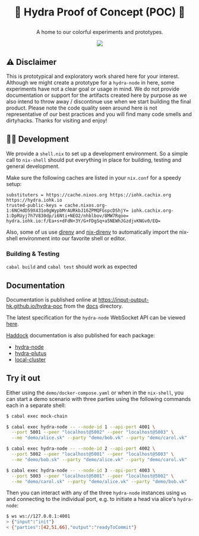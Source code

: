 # <p align="center">:construction: Hydra Proof of Concept (POC) 🚧</p>

<div align="center">
  <p>A home to our colorful experiments and prototypes.</p>
  <a href='https://github.com/input-output-hk/hydra-poc/actions'><img src="https://img.shields.io/github/workflow/status/input-output-hk/hydra-poc/CI?label=Tests&style=for-the-badge" /></a>
</div>

## :warning: Disclaimer

This is prototypical and exploratory work shared here for your interest.
Although we might create a prototype for a `hydra-node` in here, some
experiments have not a clear goal or usage in mind. We do not provide
documentation or support for the artifacts created here by purpose as we
also intend to throw away / discontinue use when we start building the
final product. Please note the code quality seen around here is not
representative of our best practices and you will find many code smells
and dirtyhacks. Thanks for visiting and enjoy!

## 👷‍♂️ Development

We provide a `shell.nix` to set up a development environment. So a simple call
to `nix-shell` should put everything in place for building, testing and
general development.

Make sure the following caches are listed in your `nix.conf` for a speedy setup:

```
substituters = https://cache.nixos.org https://iohk.cachix.org https://hydra.iohk.io
trusted-public-keys = cache.nixos.org-1:6NCHdD59X431o0gWypbMrAURkbJ16ZPMQFGspcDShjY= iohk.cachix.org-1:DpRUyj7h7V830dp/i6Nti+NEO2/nhblbov/8MW7Rqoo= hydra.iohk.io:f/Ea+s+dFdN+3Y/G+FDgSq+a5NEWhJGzdjvKNGv0/EQ=
```

Also, some of us use [direnv](https://direnv.net/) and
[nix-direnv](https://github.com/nix-community/nix-direnv) to automatically
import the nix-shell environment into our favorite shell or editor.

### Building & Testing

`cabal build` and `cabal test` should work as expected

## Documentation

Documentation is published online at https://input-output-hk.github.io/hydra-poc from the [docs](docs/README.md) directory.

The latest specification for the `hydra-node` WebSocket API can be viewed [here](https://input-output-hk.github.io/json-schema-viewer/#/?url=https://raw.githubusercontent.com/input-output-hk/hydra-poc/master/hydra-node/api.yaml).

[Haddock](https://www.haskell.org/haddock/) documentation is also published for each package:
* [hydra-node](https://input-output-hk.github.io/hydra-poc/haddock/hydra-node/index.html)
* [hydra-plutus](https://input-output-hk.github.io/hydra-poc/haddock/hydra-plutus/index.html)
* [local-cluster](https://input-output-hk.github.io/hydra-poc/haddock/local-cluster/index.html)

## Try it out

Either using the `demo/docker-compose.yaml` or when in the `nix-shell`, you can
start a demo scenario with three parties using the following commands each in a
separate shell:

``` sh
$ cabal exec mock-chain
```

``` sh
$ cabal exec hydra-node -- --node-id 1 --api-port 4001 \
  --port 5001 --peer "localhost@5002" --peer "localhost@5003" \
  --me "demo/alice.sk" --party "demo/bob.vk" --party "demo/carol.vk"
```

``` sh
$ cabal exec hydra-node -- --node-id 2 --api-port 4002 \
  --port 5002 --peer "localhost@5001" --peer "localhost@5003" \
  --me "demo/bob.sk" --party "demo/alice.vk" --party "demo/carol.vk"
```

``` sh
$ cabal exec hydra-node -- --node-id 3 --api-port 4003 \
  --port 5003 --peer "localhost@5001" --peer "localhost@5002" \
  --me "demo/carol.sk" --party "demo/alice.vk" --party "demo/bob.vk"
```

Then you can interact with any of the three `hydra-node` instances using `ws`
and connecting to the individual port, e.g. to initiate a head via alice's
`hydra-node`:

``` sh
$ ws ws://127.0.0.1:4001
> {"input":"init"}
< {"parties":[42,51,66],"output":"readyToCommit"}
```
